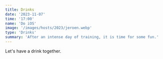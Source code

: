 ```yaml
---
title: Drinks
date: '2023-11-07'
time: '17:00'
name: 'Do iOS'
image: '/images/hosts/2023/jeroen.webp'
type: 'Drinks'
summary: 'After an intense day of training, it is time for some fun.'
---
```


Let's have a drink together.